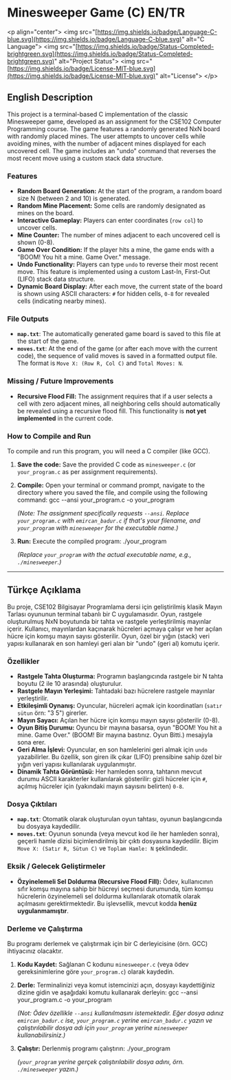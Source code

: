 # Minesweeper Game (C) EN/TR

\<p align="center"\>
\<img src="[https://img.shields.io/badge/Language-C-blue.svg](https://img.shields.io/badge/Language-C-blue.svg)" alt="C Language"\>
\<img src="[https://img.shields.io/badge/Status-Completed-brightgreen.svg](https://img.shields.io/badge/Status-Completed-brightgreen.svg)" alt="Project Status"\>
\<img src="[https://img.shields.io/badge/License-MIT-blue.svg](https://img.shields.io/badge/License-MIT-blue.svg)" alt="License"\>
\</p\>

## English Description

This project is a terminal-based C implementation of the classic Minesweeper game, developed as an assignment for the CSE102 Computer Programming course. The game features a randomly generated NxN board with randomly placed mines. The user attempts to uncover cells while avoiding mines, with the number of adjacent mines displayed for each uncovered cell. The game includes an "undo" command that reverses the most recent move using a custom stack data structure.

### Features

  * **Random Board Generation:** At the start of the program, a random board size N (between 2 and 10) is generated.
  * **Random Mine Placement:** Some cells are randomly designated as mines on the board.
  * **Interactive Gameplay:** Players can enter coordinates (`row col`) to uncover cells.
  * **Mine Counter:** The number of mines adjacent to each uncovered cell is shown (0-8).
  * **Game Over Condition:** If the player hits a mine, the game ends with a "BOOM\! You hit a mine. Game Over." message.
  * **Undo Functionality:** Players can type `undo` to reverse their most recent move. This feature is implemented using a custom Last-In, First-Out (LIFO) stack data structure.
  * **Dynamic Board Display:** After each move, the current state of the board is shown using ASCII characters: `#` for hidden cells, `0-8` for revealed cells (indicating nearby mines).

### File Outputs

  * **`map.txt`**: The automatically generated game board is saved to this file at the start of the game.
  * **`moves.txt`**: At the end of the game (or after each move with the current code), the sequence of valid moves is saved in a formatted output file. The format is `Move X: (Row R, Col C)` and `Total Moves: N`.

### Missing / Future Improvements

  * **Recursive Flood Fill:** The assignment requires that if a user selects a cell with zero adjacent mines, all neighboring cells should automatically be revealed using a recursive flood fill. This functionality is **not yet implemented** in the current code.

### How to Compile and Run

To compile and run this program, you will need a C compiler (like GCC).

1.  **Save the code:** Save the provided C code as `minesweeper.c` (or `your_program.c` as per assignment requirements).
2.  **Compile:** Open your terminal or command prompt, navigate to the directory where you saved the file, and compile using the following command:
    gcc --ansi your_program.c -o your_program

    *(Note: The assignment specifically requests `--ansi`. Replace `your_program.c` with `emircan_badur.c` if that's your filename, and `your_program` with `minesweeper` for the executable name.)*
3.  **Run:** Execute the compiled program:
    ./your_program

    *(Replace `your_program` with the actual executable name, e.g., `./minesweeper`.)*

-----

## Türkçe Açıklama

Bu proje, CSE102 Bilgisayar Programlama dersi için geliştirilmiş klasik Mayın Tarlası oyununun terminal tabanlı bir C uygulamasıdır. Oyun, rastgele oluşturulmuş NxN boyutunda bir tahta ve rastgele yerleştirilmiş mayınlar içerir. Kullanıcı, mayınlardan kaçınarak hücreleri açmaya çalışır ve her açılan hücre için komşu mayın sayısı gösterilir. Oyun, özel bir yığın (stack) veri yapısı kullanarak en son hamleyi geri alan bir "undo" (geri al) komutu içerir.

### Özellikler

  * **Rastgele Tahta Oluşturma:** Programın başlangıcında rastgele bir N tahta boyutu (2 ile 10 arasında) oluşturulur.
  * **Rastgele Mayın Yerleşimi:** Tahtadaki bazı hücrelere rastgele mayınlar yerleştirilir.
  * **Etkileşimli Oynanış:** Oyuncular, hücreleri açmak için koordinatları (`satır sütun` örn: "3 5") girerler.
  * **Mayın Sayacı:** Açılan her hücre için komşu mayın sayısı gösterilir (0-8).
  * **Oyun Bitiş Durumu:** Oyuncu bir mayına basarsa, oyun "BOOM\! You hit a mine. Game Over." (BOOM\! Bir mayına bastınız. Oyun Bitti.) mesajıyla sona erer.
  * **Geri Alma İşlevi:** Oyuncular, en son hamlelerini geri almak için `undo` yazabilirler. Bu özellik, son giren ilk çıkar (LIFO) prensibine sahip özel bir yığın veri yapısı kullanılarak uygulanmıştır.
  * **Dinamik Tahta Görüntüsü:** Her hamleden sonra, tahtanın mevcut durumu ASCII karakterler kullanılarak gösterilir: gizli hücreler için `#`, açılmış hücreler için (yakındaki mayın sayısını belirten) `0-8`.

### Dosya Çıktıları

  * **`map.txt`**: Otomatik olarak oluşturulan oyun tahtası, oyunun başlangıcında bu dosyaya kaydedilir.
  * **`moves.txt`**: Oyunun sonunda (veya mevcut kod ile her hamleden sonra), geçerli hamle dizisi biçimlendirilmiş bir çıktı dosyasına kaydedilir. Biçim `Move X: (Satır R, Sütun C)` ve `Toplam Hamle: N` şeklindedir.

### Eksik / Gelecek Geliştirmeler

  * **Özyinelemeli Sel Doldurma (Recursive Flood Fill):** Ödev, kullanıcının sıfır komşu mayına sahip bir hücreyi seçmesi durumunda, tüm komşu hücrelerin özyinelemeli sel doldurma kullanılarak otomatik olarak açılmasını gerektirmektedir. Bu işlevsellik, mevcut kodda **henüz uygulanmamıştır**.

### Derleme ve Çalıştırma

Bu programı derlemek ve çalıştırmak için bir C derleyicisine (örn. GCC) ihtiyacınız olacaktır.

1.  **Kodu Kaydet:** Sağlanan C kodunu `minesweeper.c` (veya ödev gereksinimlerine göre `your_program.c`) olarak kaydedin.
2.  **Derle:** Terminalinizi veya komut istemcinizi açın, dosyayı kaydettiğiniz dizine gidin ve aşağıdaki komutu kullanarak derleyin:
    gcc --ansi your_program.c -o your_program

    *(Not: Ödev özellikle `--ansi` kullanılmasını istemektedir. Eğer dosya adınız `emircan_badur.c` ise, `your_program.c` yerine `emircan_badur.c` yazın ve çalıştırılabilir dosya adı için `your_program` yerine `minesweeper` kullanabilirsiniz.)*
3.  **Çalıştır:** Derlenmiş programı çalıştırın:
    ./your_program

    *(`your_program` yerine gerçek çalıştırılabilir dosya adını, örn. `./minesweeper` yazın.)*
